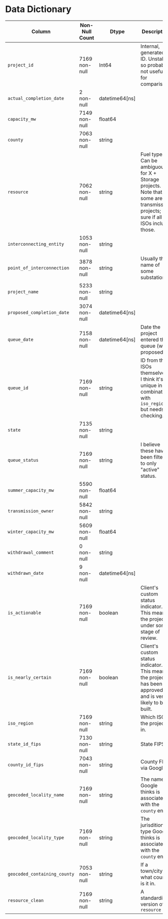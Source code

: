 # Data Dictionary

| Column                      | Non-Null Count  | Dtype         | Description |
|---                          | --------------  | -----         | ----------- |
| `project_id`                  | 7169 non-null   | Int64         | Internal, generated ID. Unstable, so probably not useful for comparison.            |
| `actual_completion_date`      | 2 non-null      | datetime64[ns]|             |
| `capacity_mw`                 | 7149 non-null   | float64       |             |
| `county`                      | 7063 non-null   | string        |             |
| `resource`                    | 7062 non-null   | string        | Fuel type. Can be ambiguous for X + Storage projects. Note that some are transmission projects; not sure if all ISOs include those.           |
| `interconnecting_entity`      | 1053 non-null   | string        |             |
| `point_of_interconnection`    | 3878 non-null   | string        | Usually the name of some substation            |
| `project_name`                | 5233 non-null   | string        |             |
| `proposed_completion_date`    | 3074 non-null   | datetime64[ns]|             |
| `queue_date`                  | 7158 non-null   | datetime64[ns]| Date the project entered the queue (was proposed).            |
| `queue_id`                    | 7169 non-null   | string        | ID from the ISOs themselves. I think it's unique in combination with `iso_region` but needs checking.            |
| `state`                       | 7135 non-null   | string        |             |
| `queue_status`                | 7169 non-null   | string        | I believe these have been filtered to only "active" status.            |
| `summer_capacity_mw`          | 5590 non-null   | float64       |             |
| `transmission_owner`          | 5842 non-null   | string        |             |
| `winter_capacity_mw`          | 5609 non-null   | float64       |             |
| `withdrawal_comment`          | 0 non-null      | string        |             |
| `withdrawn_date`              | 9 non-null      | datetime64[ns]|             |
| `is_actionable`               | 7169 non-null   | boolean       | Client's custom status indicator. This means the project is under some stage of review.            |
| `is_nearly_certain`           | 7169 non-null   | boolean       | Client's custom status indicator. This means the project has been approved and is very likely to be built.            |
| `iso_region`                  | 7169 non-null   | string        | Which ISO the project is in.            |
| `state_id_fips`               | 7130 non-null   | string        | State FIPS            |
| `county_id_fips`              | 7043 non-null   | string        | County FIPS via Google            |
| `geocoded_locality_name`      | 7169 non-null   | string        | The name Google thinks is associated with the `county` entry.            |
| `geocoded_locality_type`      | 7169 non-null   | string        | The jurisdition type Google thinks is associated with the `county` entry.            |
| `geocoded_containing_county`  | 7053 non-null   | string        | If a town/city, what county is it in.            |
| `resource_clean`              | 7169 non-null   | string        | A standardized version of `resource`            |
